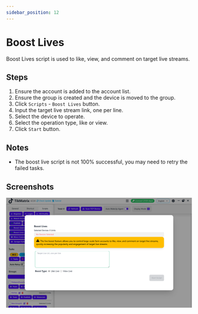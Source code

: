 ```yaml
---
sidebar_position: 12
---
```


# Boost Lives

Boost Lives script is used to like, view, and comment on target live streams.

## Steps

1. Ensure the account is added to the account list.
2. Ensure the group is created and the device is moved to the group.
3. Click `Scripts` - `Boost Lives` button.
4. Input the target live stream link, one per line.
5. Select the device to operate.
6. Select the operation type, like or view.
7. Click `Start` button.

## Notes

* The boost live script is not 100% successful, you may need to retry the failed tasks.

## Screenshots

![Boost Lives](../img/boost-lives.png)
